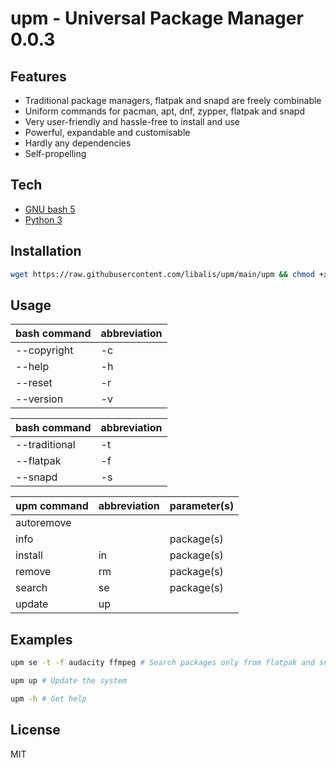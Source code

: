 # upm - Universal Package Manager 0.0.3
## Features
- Traditional package managers, flatpak and snapd are freely combinable
- Uniform commands for pacman, apt, dnf, zypper, flatpak and snapd
- Very user-friendly and hassle-free to install and use
- Powerful, expandable and customisable
- Hardly any dependencies
- Self-propelling

## Tech
- [GNU bash 5](https://www.gnu.org/software/bash/)
- [Python 3](https://www.python.org/)

## Installation
```sh
wget https://raw.githubusercontent.com/libalis/upm/main/upm && chmod +x upm && sudo mv upm /bin/
```

## Usage
| bash command | abbreviation |
| ------ | ------ |
| --copyright | -c | none |
| --help | -h |
| --reset | -r |
| --version | -v |

| bash command | abbreviation |
| ------ | ------ |
| --traditional | -t |
| --flatpak | -f |
| --snapd | -s |

| upm command | abbreviation | parameter(s) |
| ------ | ------ | ------ |
| autoremove |
| info | | package(s) |
| install | in | package(s) |
| remove | rm | package(s) |
| search | se | package(s) |
| update | up |

## Examples
```sh
upm se -t -f audacity ffmpeg # Search packages only from flatpak and snapd
```

```sh
upm up # Update the system
```

```sh
upm -h # Get help
```

## License
MIT

